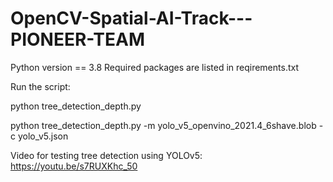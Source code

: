 # OpenCV-Spatial-AI-Track---PIONEER-TEAM



Python version == 3.8
Required packages are listed in reqirements.txt

Run the script:

python tree_detection_depth.py

python tree_detection_depth.py -m yolo_v5_openvino_2021.4_6shave.blob -c yolo_v5.json

Video for testing tree detection using YOLOv5: https://youtu.be/s7RUXKhc_50

